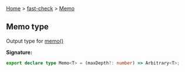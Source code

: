 [Home](/) &gt; [fast-check](../fast-check.md) &gt; [Memo](Memo.md)

## Memo type

Output type for [memo()](memo_1.md)

<b>Signature:</b>

```typescript
export declare type Memo<T> = (maxDepth?: number) => Arbitrary<T>;
```
